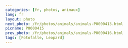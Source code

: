 ```yaml
---
categories: [fr, photos, animaux]
lang: fr
layout: photo
next_photo: /fr/photos/animals/animals-P0000413.html
picname: P0000415
prev_photo: /fr/photos/animals/animals-P0000416.html
tags: [Fotofalle, Leopard]
---
```

